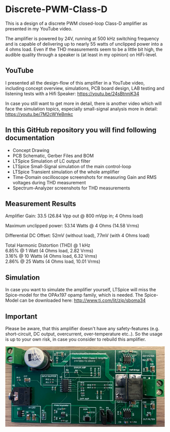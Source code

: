 # Discrete-PWM-Class-D
This is a design of a discrete PWM closed-loop Class-D amplifier as presented in my YouTube video.

The amplifier is powered by 24V, running at 500 kHz switching frequency and is capable of delivering up to nearly 55 watts of unclipped power into a 4 ohms load. Even if the THD measurements seem to be a little bit high, the audible quality through a speaker is (at least in my opinion) on HiFi-level.


## YouTube
I presented all the design-flow of this amplifier in a YouTube video, including concept overview, simulations, PCB board design, LAB testing and listening tests with a Hifi Speaker: 
https://youtu.be/24sBtnnjK34

In case you still want to get more in detail, there is another video which will face the simulation topics, especially small-signal analysis more in detail:
https://youtu.be/7M2cWYeBmkc


## In this GitHub repository you will find following documentation
- Concept Drawing
- PCB Schematic, Gerber Files and BOM
- LTSpice Simulation of LC output filter
- LTSpice Small-Signal simulation of the main control-loop
- LTSpice Transient simulation of the whole amplifier
- Time-Domain oscilloscope screenshots for measuring Gain and RMS voltages during THD measurement
- Spectrum-Analyzer screenshots for THD measurements


## Measurement Results
Amplifier Gain: 33.5 (26.84 Vpp out @ 800 mVpp in; 4 Ohms load)

Maximum unclipped power: 53.14 Watts @ 4 Ohms (14.58 Vrms)

Differential DC Offset: 52mV (without load), 77mV (with 4 Ohms load)

Total Harmonic Distortion (THD) @ 1 kHz  
6.85% @ 1 Watt (4 Ohms load, 2.82 Vrms)  
3.16% @ 10 Watts (4 Ohms load, 6.32 Vrms)  
2.86% @ 25 Watts (4 Ohms load, 10.01 Vrms)  


## Simulation
In case you want to simulate the amplifier yourself, LTSpice will miss the Spice-model for the OPAx197 opamp family, which is needed.
The Spice-Model can be downloaded here: http://www.ti.com/lit/zip/sboma34


## Important
Please be aware, that this amplifier doesn't have any safety-features (e.g. short-circuit, DC output, overcurrent, over-temperature etc..).
So the usage is up to your own risk, in case you consider to rebuild this amplifier.

![PCB](PCB.jpg)
